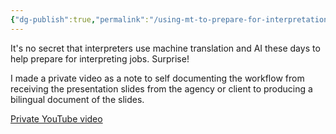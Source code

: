 ```yaml
---
{"dg-publish":true,"permalink":"/using-mt-to-prepare-for-interpretation-assignments-make-a-bilingual-document-of-presentation/","noteIcon":"2","created":"","updated":""}
---
```


It's no secret that interpreters use machine translation and AI these days to help prepare for interpreting jobs. Surprise!

I made a private video as a note to self documenting the workflow from receiving the presentation slides from the agency or client to producing a bilingual document of the slides.

[Private YouTube video](https://youtu.be/jz28sx5nER8)
